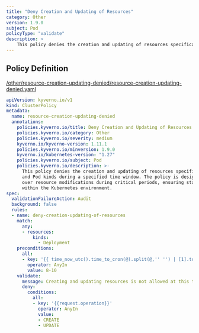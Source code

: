 ```yaml
---
title: "Deny Creation and Updating of Resources"
category: Other
version: 1.9.0
subject: Pod
policyType: "validate"
description: >
    This policy denies the creation and updating of resources specifically for Deployment  and Pod kinds during a specified time window. The policy is designed to enhance control  over resource modifications during critical periods, ensuring stability and consistency  within the Kubernetes environment.
---
```


## Policy Definition
<a href="https://github.com/kyverno/policies/raw/main//other/resource-creation-updating-denied/resource-creation-updating-denied.yaml" target="-blank">/other/resource-creation-updating-denied/resource-creation-updating-denied.yaml</a>

```yaml
apiVersion: kyverno.io/v1
kind: ClusterPolicy
metadata:
  name: resource-creation-updating-denied
  annotations:
    policies.kyverno.io/title: Deny Creation and Updating of Resources
    policies.kyverno.io/category: Other
    policies.kyverno.io/severity: medium
    kyverno.io/kyverno-version: 1.11.1
    policies.kyverno.io/minversion: 1.9.0
    kyverno.io/kubernetes-version: "1.27"
    policies.kyverno.io/subject: Pod
    policies.kyverno.io/description: >-
      This policy denies the creation and updating of resources specifically for Deployment 
      and Pod kinds during a specified time window. The policy is designed to enhance control 
      over resource modifications during critical periods, ensuring stability and consistency 
      within the Kubernetes environment.
spec:
  validationFailureAction: Audit
  background: false
  rules:
  - name: deny-creation-updating-of-resources
    match:
      any:
      - resources:
          kinds:
            - Deployment
    preconditions:
      all:
      - key: '{{ time_now_utc().time_to_cron(@).split(@,'' '') | [1].to_number(@)  }}'
        operator: AnyIn
        value: 8-10
    validate:
      message: Creating and updating resources is not allowed at this time.
      deny:
        conditions:
          all:
          - key: '{{request.operation}}'
            operator: AnyIn
            value:
            - CREATE
            - UPDATE

```

